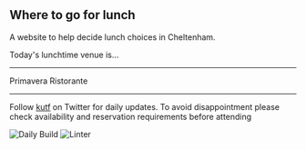 #

## Where to go for lunch

A website to help decide lunch choices in Cheltenham.

Today's lunchtime venue is...

---

<!-- lunch_item starts -->
Primavera Ristorante
<!-- lunch_item ends -->

---

Follow [kutf](https://twitter.com/kutf) on Twitter for daily updates. To avoid disappointment please check availability and reservation requirements before attending

![Daily Build](https://github.com/MatBenfield/lunch.thechels.uk/workflows/Daily%20Build/badge.svg) ![Linter](https://github.com/MatBenfield/lunch.thechels.uk/workflows/Linter/badge.svg)
